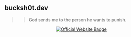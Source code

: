 ## bucksh0t.dev
>> God sends me to the person he wants to punish.

<p align="center">
  <a href="https://bucksh0t.dev">
    <img src="https://img.shields.io/badge/Official%20Website-Visit-8a2be2?style=for-the-badge&logo=google-chrome&logoColor=white" alt="Official Website Badge"/>
  </a>
</p>